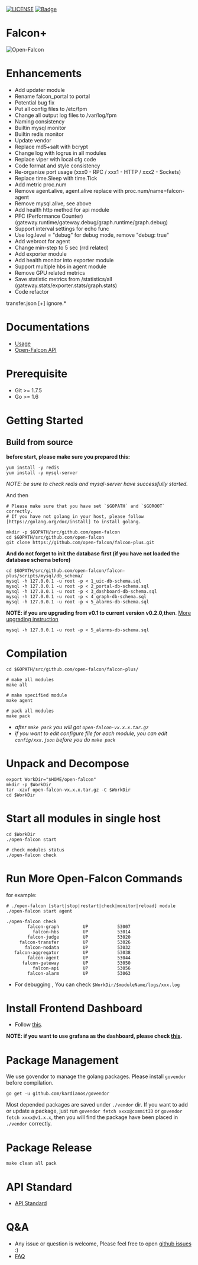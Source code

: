 [![LICENSE](https://img.shields.io/badge/license-Anti%20996-blue.svg)](https://github.com/996icu/996.ICU/blob/master/LICENSE)
[![Badge](https://img.shields.io/badge/link-996.icu-red.svg)](https://996.icu/#/zh_CN)

# Falcon+

![Open-Falcon](./logo.png)

# Enhancements

- Add updater module
- Rename falcon_portal to portal
- Potential bug fix
- Put all config files to /etc/fpm
- Change all output log files to /var/log/fpm
- Naming consistency
- Builtin mysql monitor
- Builtin redis monitor
- Update vendor
- Replace md5+salt with bcrypt
- Change log with logrus in all modules
- Replace viper with local cfg code
- Code format and style consistency
- Re-organize port usage (xxx0 - RPC / xxx1 - HTTP / xxx2 - Sockets)
- Replace time.Sleep with time.Tick
- Add metric proc.num
- Remove agent.alive, agent.alive replace with proc.num/name=falcon-agent
- Remove mysql.alive, see above
- Add health http method for api module
- PFC (Performance Counter) (gateway.runtime/gateway.debug/graph.runtime/graph.debug)
- Support interval settings for echo func
- Use log.level = "debug" for debug mode, remove "debug: true"
- Add webroot for agent
- Change min-step to 5 sec (rrd related)
- Add exporter module
- Add health monitor into exporter module
- Support multiple hbs in agent module
- Remove GPU related metrics
- Save statistic metrics from /statistics/all (gateway.stats/exporter.stats/graph.stats)
- Code refactor


transfer.json
[+] ignore.*

# Documentations

- [Usage](http://book.open-falcon.com)
- [Open-Falcon API](http://open-falcon.com/falcon-plus)

# Prerequisite

- Git >= 1.7.5
- Go >= 1.6

# Getting Started

## Build from source
**before start, please make sure you prepared this:**

```
yum install -y redis
yum install -y mysql-server

```

*NOTE: be sure to check redis and mysql-server have successfully started.*

And then

```
# Please make sure that you have set `$GOPATH` and `$GOROOT` correctly.
# If you have not golang in your host, please follow [https://golang.org/doc/install] to install golang.

mkdir -p $GOPATH/src/github.com/open-falcon
cd $GOPATH/src/github.com/open-falcon
git clone https://github.com/open-falcon/falcon-plus.git

```

**And do not forget to init the database first (if you have not loaded the database schema before)**

```
cd $GOPATH/src/github.com/open-falcon/falcon-plus/scripts/mysql/db_schema/
mysql -h 127.0.0.1 -u root -p < 1_uic-db-schema.sql
mysql -h 127.0.0.1 -u root -p < 2_portal-db-schema.sql
mysql -h 127.0.0.1 -u root -p < 3_dashboard-db-schema.sql
mysql -h 127.0.0.1 -u root -p < 4_graph-db-schema.sql
mysql -h 127.0.0.1 -u root -p < 5_alarms-db-schema.sql
```

**NOTE: if you are upgrading from v0.1 to current version v0.2.0,then**. [More upgrading instruction](http://www.jianshu.com/p/6fb2c2b4d030)

    mysql -h 127.0.0.1 -u root -p < 5_alarms-db-schema.sql

# Compilation

```
cd $GOPATH/src/github.com/open-falcon/falcon-plus/

# make all modules
make all

# make specified module
make agent

# pack all modules
make pack
```

* *after `make pack` you will got `open-falcon-vx.x.x.tar.gz`*
* *if you want to edit configure file for each module, you can edit `config/xxx.json` before you do `make pack`*

#  Unpack and Decompose

```
export WorkDir="$HOME/open-falcon"
mkdir -p $WorkDir
tar -xzvf open-falcon-vx.x.x.tar.gz -C $WorkDir
cd $WorkDir
```

# Start all modules in single host
```
cd $WorkDir
./open-falcon start

# check modules status
./open-falcon check

```

# Run More Open-Falcon Commands

for example:

```
# ./open-falcon [start|stop|restart|check|monitor|reload] module
./open-falcon start agent

./open-falcon check
        falcon-graph         UP           53007
          falcon-hbs         UP           53014
        falcon-judge         UP           53020
     falcon-transfer         UP           53026
       falcon-nodata         UP           53032
   falcon-aggregator         UP           53038
        falcon-agent         UP           53044
      falcon-gateway         UP           53050
          falcon-api         UP           53056
        falcon-alarm         UP           53063
```

* For debugging , You can check `$WorkDir/$moduleName/logs/xxx.log`

# Install Frontend Dashboard
- Follow [this](https://github.com/open-falcon/dashboard).

**NOTE: if you want to use grafana as the dashboard, please check [this](https://github.com/open-falcon/grafana-openfalcon-datasource).**

# Package Management

We use govendor to manage the golang packages. Please install `govendor` before compilation.

    go get -u github.com/kardianos/govendor

Most depended packages are saved under `./vendor` dir. If you want to add or update a package, just run `govendor fetch xxxx@commitID` or `govendor fetch xxxx@v1.x.x`, then you will find the package have been placed in `./vendor` correctly.

# Package Release

```
make clean all pack
```

# API Standard
- [API Standard](https://github.com/open-falcon/falcon-plus/blob/master/api-standard.md)


# Q&A

- Any issue or question is welcome, Please feel free to open [github issues](https://github.com/open-falcon/falcon-plus/issues) :)
- [FAQ](http://book.open-falcon.com/zh_0_2/faq/)

